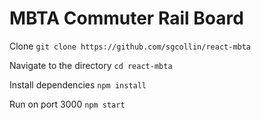 # MBTA Commuter Rail Board

Clone
`git clone https://github.com/sgcollin/react-mbta`

Navigate to the directory
`cd react-mbta`

Install dependencies
`npm install`

Run on port 3000
`npm start`

